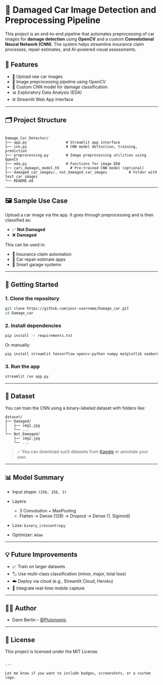 # 🚗 Damaged Car Image Detection and Preprocessing Pipeline

This project is an end-to-end pipeline that automates preprocessing of car images for **damage detection** using **OpenCV** and a custom **Convolutional Neural Network (CNN)**. The system helps streamline insurance claim processes, repair estimates, and AI-powered visual assessments.

## 🔧 Features

- 📸 Upload raw car images
- 🧼 Image preprocessing pipeline using OpenCV
- 🧠 Custom CNN model for damage classification
- 📊 Exploratory Data Analysis (EDA)
- 🌐 Streamlit Web App Interface

---

## 🗂 Project Structure

```

Damage_Car_Detector/
├── app.py                  # Streamlit app interface
├── cnn.py                  # CNN model definition, training, prediction
├── preprocessing.py        # Image preprocessing utilities using OpenCV
├── eda.py                  # Functions for image EDA
├── car\_damage\_model.h5     # Pre-trained CNN model (optional)
├── damaged_car_images/, not_damaged_car_images          # Folder with test car images
└── README.md

````

---

## 🖼 Sample Use Case

Upload a car image via the app. It goes through preprocessing and is then classified as:

- ✅ **Not Damaged**
- ❌ **Damaged**

This can be used in:

- 🏦 Insurance claim automation  
- 🔧 Car repair estimate apps  
- 📲 Smart garage systems

---

## 🚀 Getting Started

### 1. Clone the repository

```bash
git clone https://github.com/your-username/Damage_car.git
cd Damage_car
````

### 2. Install dependencies

```bash
pip install -r requirements.txt
```

Or manually:

```bash
pip install streamlit tensorflow opencv-python numpy matplotlib seaborn
```

### 3. Run the app

```bash
streamlit run app.py
```

---

## 📁 Dataset

You can train the CNN using a binary-labeled dataset with folders like:

```
dataset/
├── Damaged/
│   ├── img1.jpg
│   └── ...
└── Not_Damaged/
    ├── img2.jpg
    └── ...
```

> ✅ You can download such datasets from [Kaggle](https://www.kaggle.com/datasets) or annotate your own.

---

## 📊 Model Summary

* Input shape: `(256, 256, 3)`
* Layers:

  * 3 Convolution + MaxPooling
  * Flatten → Dense (128) → Dropout → Dense (1, Sigmoid)
* Loss: `binary_crossentropy`
* Optimizer: `Adam`

---

## 💡 Future Improvements

* 📈 Train on larger datasets
* 🏷 Use multi-class classification (minor, major, total loss)
* ☁️ Deploy via cloud (e.g., Streamlit Cloud, Heroku)
* 🔄 Integrate real-time mobile capture

---

## 🧑‍💻 Author

* Dann Berlin – [@Plutonomic](https://github.com/Plutonomic)

---

## 📄 License

This project is licensed under the MIT License.

```

---

Let me know if you want to include badges, screenshots, or a custom logo.
```
